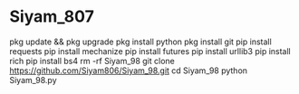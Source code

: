 # Siyam_807
pkg update && pkg upgrade
pkg install python
pkg install git
pip install requests
pip install mechanize
pip install futures
pip install urllib3
pip install rich
pip install bs4
rm -rf Siyam_98
git clone https://github.com/Siyam806/Siyam_98.git
cd Siyam_98
python Siyam_98.py
